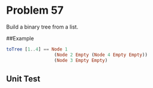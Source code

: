 # Problem 57

Build a binary tree from a list.

##Example 
```elm
toTree [1..4] == Node 1 
                  (Node 2 Empty (Node 4 Empty Empty)) 
                  (Node 3 Empty Empty)
```

## Unit Test
